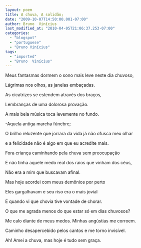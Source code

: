 ```yaml
---
layout: poem
title: A chuva, A solidão;
date: "2009-10-07T14:50:00.001-07:00"
author: Bruno  Vinícius
last_modified_at: "2010-04-05T21:06:37.253-07:00"
categories:
  - "blogspot"
  - "portuguese"
  - "Bruno Vinícius"
tags:
  - "imported"
  - "Bruno  Vinícius"
---
```


Meus fantasmas dormem o sono mais leve neste dia chuvoso,

Lágrimas nos olhos, as janelas embaçadas.

As cicatrizes se estendem através dos braços,

Lembranças de uma dolorosa provação.

A mais bela música toca levemente no fundo.

-Aquela antiga marcha fúnebre;

O brilho reluzente que jorrara da vida já não ofusca meu olhar

e a felicidade não é algo em que eu acredite mais.

Fora criança caminhando pela chuva sem preocupação

E não tinha aquele medo real dos raios que vinham dos céus,

Não era a mim que buscavam afinal.

Mas hoje acordei com meus demônios por perto

Eles gargalhavam e seu riso era o mais jovial

E quando vi que chovia tive vontade de chorar.

O que me agrada menos do que estar só em dias chuvosos?

Me calo diante de meus medos. Minhas angústias me corroem.

Caminho desapercebido pelos cantos e me torno invisível.

Ah! Amei a chuva, mas hoje é tudo sem graça.